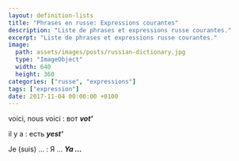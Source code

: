 ```yaml
---
layout: definition-lists
title: "Phrases en russe: Expressions courantes"
description: "Liste de phrases et expressions russe courantes."
excerpt: "Liste de phrases et expressions russe courantes."
image:
  path: assets/images/posts/russian-dictionary.jpg
  type: "ImageObject"
  width: 640
  height: 360
categories: ["russe", "expressions"]
tags: ["expression"]
date: 2017-11-04 00:00:00 +0100
---
```


voici, nous voici
: вот
*__vot'__*

il y a
: есть
*__yest'__*

Je (suis) …
: Я …
*__Ya …__*
